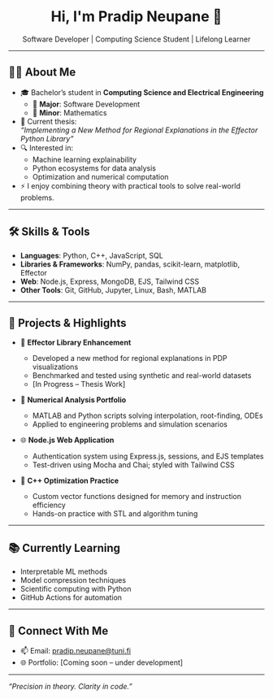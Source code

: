 <h1 align="center">Hi, I'm Pradip Neupane 👋</h1>
<p align="center">
  Software Developer | Computing Science Student | Lifelong Learner
</p>

---

## 👨‍💻 About Me

- 🎓 Bachelor’s student in **Computing Science and Electrical Engineering**  
  - 🎯 **Major**: Software Development  
  - 📐 **Minor**: Mathematics
- 🧪 Current thesis:  
  *“Implementing a New Method for Regional Explanations in the Effector Python Library”*
- 🔍 Interested in:
  - Machine learning explainability
  - Python ecosystems for data analysis
  - Optimization and numerical computation
- ⚡ I enjoy combining theory with practical tools to solve real-world problems.

---

## 🛠️ Skills & Tools

- **Languages**: Python, C++, JavaScript, SQL  
- **Libraries & Frameworks**: NumPy, pandas, scikit-learn, matplotlib, Effector  
- **Web**: Node.js, Express, MongoDB, EJS, Tailwind CSS  
- **Other Tools**: Git, GitHub, Jupyter, Linux, Bash, MATLAB

---

## 📂 Projects & Highlights

- 🧠 **Effector Library Enhancement**
  - Developed a new method for regional explanations in PDP visualizations
  - Benchmarked and tested using synthetic and real-world datasets
  - [In Progress – Thesis Work]

- 🔢 **Numerical Analysis Portfolio**
  - MATLAB and Python scripts solving interpolation, root-finding, ODEs
  - Applied to engineering problems and simulation scenarios

- 🌐 **Node.js Web Application**
  - Authentication system using Express.js, sessions, and EJS templates
  - Test-driven using Mocha and Chai; styled with Tailwind CSS

- 🧮 **C++ Optimization Practice**
  - Custom vector functions designed for memory and instruction efficiency
  - Hands-on practice with STL and algorithm tuning

---

## 📚 Currently Learning

- Interpretable ML methods  
- Model compression techniques  
- Scientific computing with Python  
- GitHub Actions for automation

---

## 🤝 Connect With Me

- 📫 Email: pradip.neupane@tuni.fi 
- 🌐 Portfolio: [Coming soon – under development]

---

*“Precision in theory. Clarity in code.”*
